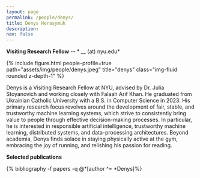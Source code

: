 ```yaml
---
layout: page
permalink: /people/denys/
title: Denys Herasymuk
description: 
nav: false
---
```


**Visiting Research Fellow** -- * __ (at) nyu.edu* 

{% include figure.html people-profile=true path="assets/img/people/denys.jpeg" title="denys" class="img-fluid rounded z-depth-1" %}

Denys is a Visiting Research Fellow at NYU, advised by Dr. Julia Stoyanovich and working closely with Falaah Arif Khan. He graduated from Ukrainian Catholic University with a B.S. in Computer Science in 2023. His primary research focus revolves around the development of fair, stable, and trustworthy machine learning systems, which strive to consistently bring value to people through effective decision-making processes. In particular, he is interested in responsible artificial intelligence, trustworthy machine learning, distributed systems, and data-processing architectures. Beyond academia, Denys finds solace in staying physically active at the gym, embracing the joy of running, and relishing his passion for reading.

**Selected publications**
<div class="publications-div">
  {% bibliography -f papers -q @*[author ^= *Denys]%}
</div>